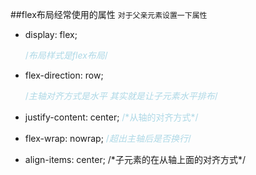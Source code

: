 ##flex布局经常使用的属性
``对于父亲元素设置一下属性``
<ul>
<li>
display: flex;

<span style='color:lightblue'>/*布局样式是flex布局*/</span>
</li>
<li>

flex-direction: row;

<span style='color:lightblue'>/*主轴对齐方式是水平  其实就是让子元素水平排布*/</span>
</li>
<li>
justify-content: center;
<span style='color:lightblue'>/*从轴的对齐方式*/</span>

</li>
<li>

flex-wrap: nowrap;
<span style='color:lightblue'>/*超出主轴后是否换行*/</span>

</li>
<li>
align-items: center;
<span style="color:'red'">/*子元素的在从轴上面的对齐方式*/</span>

</li>
</ul>
